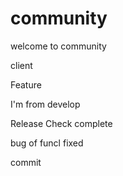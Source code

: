 # community

welcome to community

client

Feature

I'm from develop

Release Check complete

bug of funcl fixed

commit